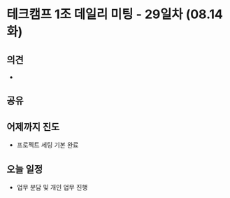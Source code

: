 # 테크캠프 1조 데일리 미팅 - 29일차 (08.14 화)

## 의견
- 

## 공유



## 어제까지 진도
- 프로젝트 세팅 기본 완료

## 오늘 일정
- 업무 분담 및 개인 업무 진행

